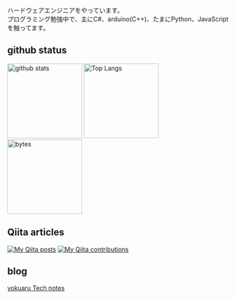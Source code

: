 ハードウェアエンジニアをやっています。  
プログラミング勉強中で、主にC#、arduino(C++)、たまにPython、JavaScriptを触ってます。  

## github status

<p align="left"> 
 <a href="https://github.com/anuraghazra/github-readme-stats"><img alt="github stats" height="170px" src="https://github-readme-stats.vercel.app/api?username=yamaccu" /></a>
 <a href="https://github.com/anuraghazra/github-readme-stats"><img alt="Top Langs" height="170px" src="https://github-readme-stats.vercel.app/api/top-langs/?username=yamaccu&layout=compact&exclude_repo=yamaccu.github.io,Blazor-CharjsTest" /></a>
 <a href="https://github.com/yamaccu/Github-Repo-ByteCounter"><img alt="bytes" height="170px" src="https://github-repo-bytecounter.vercel.app/api?username=yamaccu&exclude=yamaccu.github.io,Blazor-CharjsTest" /></a>
</p>

## Qiita articles

[![My Qiita posts](https://qiita-badge.apiapi.app/s/yamaccu/posts.svg)](http://qiita.com/yamaccu) 
[![My Qiita contributions](https://qiita-badge.apiapi.app/s/yamaccu/contributions.svg)](http://qiita.com/yamaccu) 

## blog

[yokuaru Tech notes](https://yamaccu.github.io/)  


<!--
[![GitHub stats](https://github-readme-stats.vercel.app/api?username=yamaccu)](https://github.com/anuraghazra/github-readme-stats) 
[![bytes](https://github-repo-bytecounter.vercel.app/api?username=yamaccu&exclude=yamaccu.github.io,Blazor-CharjsTest)](https://github.com/yamaccu/Github-Repo-ByteCounter)  




**yamaccu/yamaccu** is a ✨ _special_ ✨ repository because its `README.md` (this file) appears on your GitHub profile.

Here are some ideas to get you started:

- 🔭 I’m currently working on ...
- 🌱 I’m currently learning ...
- 👯 I’m looking to collaborate on ...
- 🤔 I’m looking for help with ...
- 💬 Ask me about ...
- 📫 How to reach me: ...
- 😄 Pronouns: ...
- ⚡ Fun fact: ...
-->
